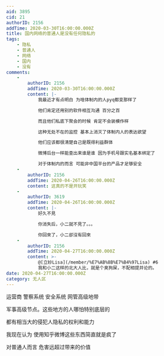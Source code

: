 ```yaml
---
aid: 3895
cid: 21
authorID: 2156
addTime: 2020-03-30T16:00:00.000Z
title: 国内网络的普通人是没有任何隐私的
tags:
    - 隐私
    - 普通人
    - 网络
    - 国内
    - 没有
comments:
    -
        authorID: 2156
        addTime: 2020-03-30T16:00:00.000Z
        content: |-
            我最近才有点明白 为啥体制内的人pyq都变那样了

            他们肯定还用别的软件相互沟通 百分之百

            而且他们私底下聚会的时候 肯定不会装模作样

            这种无处不在的监控 基本上消灭了体制内人的表达欲望

            他们应该都很清楚自己是既得利益群体

            微博后台一样能查出来谁是谁 因为手机号跟实名基本绑定了

            对于体制内的而言 可能非中国平台的产品才足够安全
    -
        authorID: 2156
        addTime: 2020-04-26T16:00:00.000Z
        content: 这真的不是开玩笑
    -
        authorID: 3619
        addTime: 2020-04-26T16:00:00.000Z
        content: |-
            好久不見

            你消失后，小二就不見了。。。

            你回來了，小二卻沒有回來
    -
        authorID: 2156
        addTime: 2020-04-27T16:00:00.000Z
        content: >-
            @[立紗Lisa](/member/%E7%AB%8B%E7%B4%97Lisa) #6
            我和小二这样的北大人比，就是个臭狗屎，不配相提并论的。
date: 2020-04-27T16:00:00.000Z
category: 无人区
---
```


运营商 警察系统 安全系统 网管高级地带

军事高级节点。这些地方的人哪怕特别底层的

都有相当大的侵犯人隐私的权利和能力

我现在认为 使用知乎微博这些东西简直就是疯了

对普通人而言 危害远超过带来的价值
